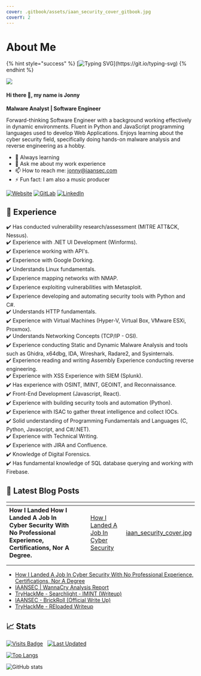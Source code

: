 ```yaml
---
cover: .gitbook/assets/iaan_security_cover_gitbook.jpg
coverY: 2
---
```


# About Me

{% hint style="success" %}
[![Typing SVG](https://readme-typing-svg.demolab.com?font=Fira+Code&weight=100&size=16&duration=4000&pause=5000&multiline=true&random=false&width=435&lines=Join+me+on+my+journey+to+learn+about+all+things+cyber+security%2C+business%2C+and+finance!)](https://git.io/typing-svg)
{% endhint %}

![](https://i.imgur.com/JONohuQ.gif?raw=true)

#### Hi there 👋, my name is Jonny

**Malware Analyst | Software Engineer**

Forward-thinking Software Engineer with a background working effectively in dynamic environments. Fluent in Python and JavaScript programming languages used to develop Web Applications. Enjoys learning about the cyber security field, specifically doing hands-on malware analysis and reverse engineering as a hobby.

* 🌱 Always learning
* 💬 Ask me about my work experience
* 📫 How to reach me: jonny@iaansec.com
* ⚡ Fun fact: I am also a music producer


[![Website](https://img.shields.io/website?label=IAAN%20SECURITY\&style=for-the-badge\&url=https%3A//www.iaansecurity.com)](https://www.iaansecurity.com)
[![GitLab](https://img.shields.io/badge/gitlab-%23181717.svg?style=for-the-badge&logo=gitlab&logoColor=white)](https://github.com/L0WK3Y-IAAN)
[![LinkedIn](https://img.shields.io/badge/linkedin-%230077B5.svg?style=for-the-badge&logo=linkedin&logoColor=white)](https://www.linkedin.com/in/iaansec/)

## 💼 Experience

✔️ Has conducted vulnerability research/assessment (MITRE ATT\&CK, Nessus).\
✔️ Experience with .NET UI Development (Winforms).\
✔️ Experience working with API's.\
✔️ Experience with Google Dorking.\
✔️ Understands Linux fundamentals.\
✔️ Experience mapping networks with NMAP.\
✔️ Experience exploiting vulnerabilities with Metasploit.\
✔️ Experience developing and automating security tools with Python and C#.\
✔️ Understands HTTP fundamentals.\
✔️ Experience with Virtual Machines (Hyper-V, Virtual Box, VMware ESXi, Proxmox).\
✔️ Understands Networking Concepts (TCP/IP - OSI).\
✔️ Experience conducting Static and Dynamic Malware Analysis and tools such as Ghidra, x64dbg, IDA, Wireshark, Radare2, and Sysinternals.\
✔️ Experience reading and writing Assembly Experience conducting reverse engineering.\
✔️ Experience with XSS Experience with SIEM (Splunk).\
✔️ Has experience with OSINT, IMINT, GEOINT, and Reconnaissance.\
✔️ Front-End Development (Javascript, React).\
✔️ Experience with building security tools and automation (Python).\
✔️ Experience with ISAC to gather threat intelligence and collect IOCs.\
✔️ Solid understanding of Programming Fundamentals and Languages (C, Python, Javascript, and C#/.NET).\
✔️ Experience with Technical Writing.\
✔️ Experience with JIRA and Confluence.\
✔️ Knowledge of Digital Forensics.\
✔️ Has fundamental knowledge of SQL database querying and working with Firebase.

## 📖 Latest Blog Posts

<table data-view="cards"><thead><tr><th></th><th></th><th></th><th data-hidden data-card-target data-type="content-ref"></th><th data-hidden data-card-cover data-type="files"></th></tr></thead><tbody><tr><td><strong>How I Landed How I Landed A Job In Cyber Security With No Professional Experience, Certifications, Nor A Degree.</strong></td><td></td><td></td><td><a href="https://app.gitbook.com/s/uNGziNBCJS6sCcuLUubV/">How I Landed A Job In Cyber Security</a></td><td><a href=".gitbook/assets/iaan_security_cover.jpg">iaan_security_cover.jpg</a></td></tr><tr><td></td><td></td><td></td><td></td><td></td></tr><tr><td></td><td></td><td></td><td></td><td></td></tr></tbody></table>

* [How I Landed A Job In Cyber Security With No Professional Experience, Certifications, Nor A Degree](https://dev.to/l0wk3y/how-i-landed-a-job-in-cyber-security-with-no-professional-experience-certifications-nor-a-degree-2doc)
* [IAANSEC | WannaCry Analysis Report](https://dev.to/l0wk3y/wannacry-analysis-report-g7c)
* [TryHackMe - Searchlight - IMINT (Writeup)](https://dev.to/l0wk3y/tryhackme-searchlight-imint-write-up-2ee8)
* [IAANSEC - BrickRoll (Official Write Up)](https://dev.to/l0wk3y/thm-brickroll-official-write-up-378d)
* [TryHackMe - REloaded Writeup](https://dev.to/l0wk3y/tryhackme-reloaded-writeup-4n1o)

## 📈 Stats
[![Visits Badge](https://badges.pufler.dev/visits/L0WK3Y-IAAN/L0WK3Y-IAAN)](https://github.com/L0WK3Y-IAAN/L0WK3Y-IAAN) &nbsp;
[![Last Updated](https://badges.pufler.dev/updated/L0WK3Y-IAAN/infophreaks-iaan-gitbook)](https://github.com/username/repo/commits/master)

[![Top Langs](https://github-readme-stats.vercel.app/api/top-langs/?username=L0WK3Y-IAAN)](https://github.com/anuraghazra/github-readme-stats)

![GitHub stats](https://github-readme-stats.vercel.app/api?username=L0WK3Y-IAAN\&show\_icons=true\&count\_private=true)

<!-- 
<details>

* This
* is
* a
* test
</details> -->
